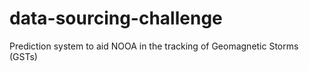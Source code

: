 # data-sourcing-challenge
Prediction system to aid NOOA in the tracking of Geomagnetic Storms (GSTs)
